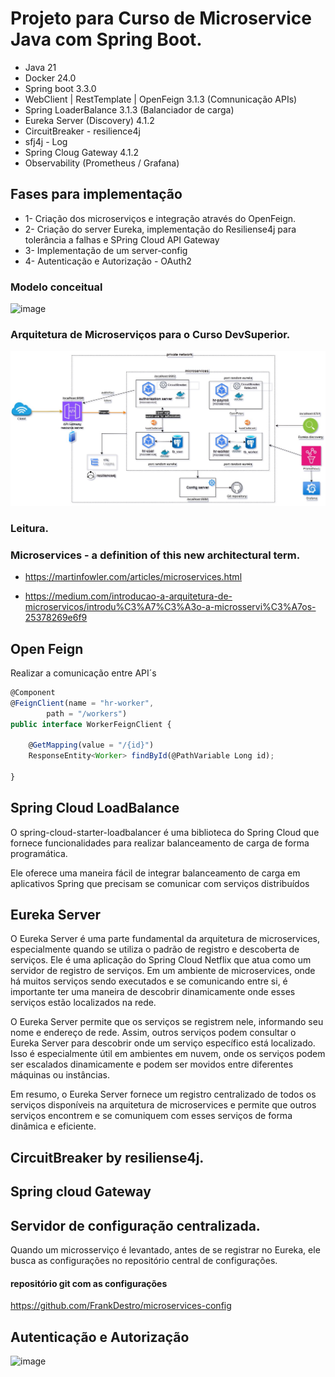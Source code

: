 # Projeto para Curso de Microservice Java com Spring Boot.

* Java 21 
*  Docker 24.0 
*  Spring boot 3.3.0
*  WebClient | RestTemplate | OpenFeign 3.1.3 (Comnunicação APIs)
*  Spring LoaderBalance 3.1.3 (Balanciador de carga) 
*  Eureka Server (Discovery) 4.1.2
*  CircuitBreaker - resilience4j
*  sfj4j - Log 
*  Spring Cloug Gateway 4.1.2
*  Observability (Prometheus / Grafana)

## Fases para implementação 
* 1- Criação dos microserviços e integração através do OpenFeign.
* 2- Criação do server Eureka, implementação do Resiliense4j para tolerância a falhas e SPring Cloud API Gateway
* 3- Implementação de um server-config 
* 4- Autenticação e Autorização - OAuth2

### Modelo conceitual

![image](https://github.com/FrankDestro/Microservice-SpringBoot-Java/assets/93776452/7776b279-c7cc-4049-a54b-e1b1a35d61e2)

### Arquitetura de Microserviços para o Curso DevSuperior. 

![image](https://github.com/FrankDestro/Imagens-Readme/blob/main/microservice.jpg)

### Leitura. 

### Microservices - a definition of this new architectural term. 

* https://martinfowler.com/articles/microservices.html

* https://medium.com/introducao-a-arquitetura-de-microservicos/introdu%C3%A7%C3%A3o-a-microsservi%C3%A7os-25378269e6f9


## Open Feign 

Realizar a comunicação entre API´s 

```js
@Component
@FeignClient(name = "hr-worker",
        path = "/workers")
public interface WorkerFeignClient {

    @GetMapping(value = "/{id}")
    ResponseEntity<Worker> findById(@PathVariable Long id);

}
```

## Spring Cloud LoadBalance 

O spring-cloud-starter-loadbalancer é uma biblioteca do Spring Cloud que fornece funcionalidades para realizar balanceamento de carga de forma programática. 

Ele oferece uma maneira fácil de integrar balanceamento de carga em aplicativos Spring que precisam se comunicar com serviços distribuídos

## Eureka Server 

O Eureka Server é uma parte fundamental da arquitetura de microservices, especialmente quando se utiliza o padrão de registro e descoberta de serviços. Ele é uma aplicação do Spring Cloud Netflix que atua como um servidor de registro de serviços. Em um ambiente de microservices, onde há muitos serviços sendo executados e se comunicando entre si, é importante ter uma maneira de descobrir dinamicamente onde esses serviços estão localizados na rede.

O Eureka Server permite que os serviços se registrem nele, informando seu nome e endereço de rede. Assim, outros serviços podem consultar o Eureka Server para descobrir onde um serviço específico está localizado. Isso é especialmente útil em ambientes em nuvem, onde os serviços podem ser escalados dinamicamente e podem ser movidos entre diferentes máquinas ou instâncias.

Em resumo, o Eureka Server fornece um registro centralizado de todos os serviços disponíveis na arquitetura de microservices e permite que outros serviços encontrem e se comuniquem com esses serviços de forma dinâmica e eficiente.

## CircuitBreaker by resiliense4j. 


## Spring cloud Gateway


## Servidor de configuração centralizada. 

Quando um microsserviço é levantado, antes de se registrar no Eureka, ele busca as configurações no repositório central de configurações.

#### repositório git com as configurações 
https://github.com/FrankDestro/microservices-config

## Autenticação e Autorização 

![image](https://github.com/FrankDestro/Microservice-SpringBoot-Java/assets/93776452/d578932f-63e8-4f79-bbb9-91b50bbf5122)


